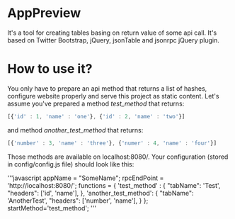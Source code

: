 AppPreview
==========

It's a tool for creating tables basing on return value of some api call.
It's based on Twitter Bootstrap, jQuery, jsonTable and jsonrpc jQuery plugin.

# How to use it?

You only have to prepare an api method that returns a list of hashes, configure website properly and serve this project as static content.
Let's assume you've prepared a method *test_method* that returns:

```javascript
[{'id' : 1, 'name' : 'one'}, {'id' : 2, 'name' : 'two'}]
```

and method *another_test_method* that returns:
```javascript
[{'number' : 3, 'name' : 'three'}, {'numer' : 4, 'name' : 'four'}]
```


Those methods are available on localhost:8080/.
Your configuration (stored in config/config.js file) should look like this:

'''javascript
appName = "SomeName";
rpcEndPoint = 'http://localhost:8080/';
functions = {
    'test_method' :
        {
            "tabName": 'Test',
            "headers": ['id', 'name'],
        },
      'another_test_method':
        {
            "tabName": 'AnotherTest',
            "headers": ['number', 'name'],
        }
};
startMethod='test_method';
'''



